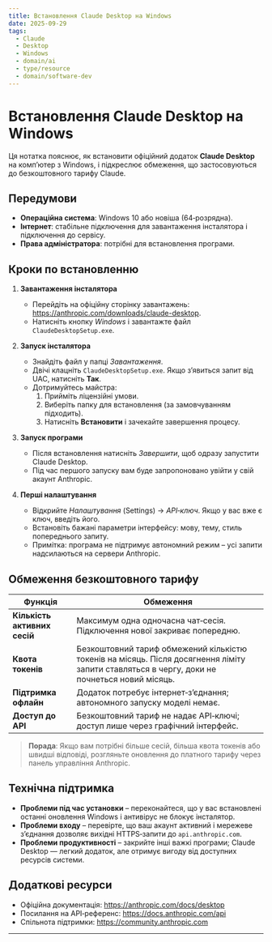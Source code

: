 ```yaml
---
title: Встановлення Claude Desktop на Windows
date: 2025-09-29
tags:
  - Claude
  - Desktop
  - Windows
  - domain/ai
  - type/resource
  - domain/software-dev
---
```


# Встановлення Claude Desktop на Windows

Ця нотатка пояснює, як встановити офіційний додаток **Claude Desktop** на комп’ютер з Windows, і підкреслює обмеження, що застосовуються до безкоштовного тарифу Claude.

## Передумови
- **Операційна система**: Windows 10 або новіша (64‑розрядна).
- **Інтернет**: стабільне підключення для завантаження інсталятора і підключення до сервісу.
- **Права адміністратора**: потрібні для встановлення програми.

## Кроки по встановленню
1. **Завантаження інсталятора**
   - Перейдіть на офіційну сторінку завантажень: <https://anthropic.com/downloads/claude-desktop>.
   - Натисніть кнопку *Windows* і завантажте файл `ClaudeDesktopSetup.exe`.

2. **Запуск інсталятора**
   - Знайдіть файл у папці *Завантаження*.
   - Двічі клацніть `ClaudeDesktopSetup.exe`. Якщо з’явиться запит від UAC, натисніть **Так**.
   - Дотримуйтесь майстра:
     1. Прийміть ліцензійні умови.
     2. Виберіть папку для встановлення (за замовчуванням підходить).
     3. Натисніть **Встановити** і зачекайте завершення процесу.

3. **Запуск програми**
   - Після встановлення натисніть *Завершити*, щоб одразу запустити Claude Desktop.
   - Під час першого запуску вам буде запропоновано увійти у свій акаунт Anthropic.

4. **Перші налаштування**
   - Відкрийте *Налаштування* (Settings) → *API‑ключ*. Якщо у вас вже є ключ, введіть його.
   - Встановіть бажані параметри інтерфейсу: мову, тему, стиль попереднього запиту.
   - Примітка: програма не підтримує автономний режим – усі запити надсилаються на сервери Anthropic.

## Обмеження безкоштовного тарифу
| Функція | Обмеження |
|---------|-----------|
| **Кількість активних сесій** | Максимум одна одночасна чат‑сесія. Підключення нової закриває попередню. |
| **Квота токенів** | Безкоштовний тариф обмежений кількістю токенів на місяць. Після досягнення ліміту запити ставляться в чергу, доки не почнеться новий місяць. |
| **Підтримка офлайн** | Додаток потребує інтернет‑з’єднання; автономного запуску моделі немає. |
| **Доступ до API** | Безкоштовний тариф не надає API‑ключі; доступ лише через графічний інтерфейс. |

> **Порада**: Якщо вам потрібні більше сесій, більша квота токенів або швидші відповіді, розгляньте оновлення до платного тарифу через панель управління Anthropic.

## Технічна підтримка
- **Проблеми під час установки** – переконайтеся, що у вас встановлені останні оновлення Windows і антивірус не блокує інсталятор.
- **Проблеми входу** – перевірте, що ваш акаунт активний і мережеве з’єднання дозволяє вихідні HTTPS‑запити до `api.anthropic.com`.
- **Проблеми продуктивності** – закрийте інші важкі програми; Claude Desktop — легкий додаток, але отримує вигоду від доступних ресурсів системи.

## Додаткові ресурси
- Офіційна документація: <https://anthropic.com/docs/desktop>
- Посилання на API‑референс: <https://docs.anthropic.com/api>
- Спільнота підтримки: <https://community.anthropic.com>

---